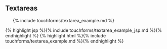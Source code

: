 <h2 class="section-subtitle">Textareas <span class='candidate'></span></h2>

<div class="doc-box">
	<ul class="touchList">
		{% include touchforms/textarea_example.md %}
	</ul>
</div>

<div class="doc-content j-code">
	{% highlight jsp %}{% include touchforms/textarea_example_jsp.md %}{% endhighlight %}
	{% highlight html %}{% include touchforms/textarea_example.md %}{% endhighlight %}
</div>
